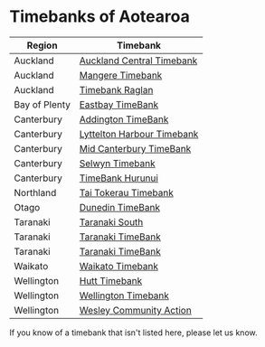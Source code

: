 # Timebanks of Aotearoa

| Region | Timebank |
| --- | --- |
| Auckland | [Auckland Central Timebank](https://timebankauckland.nz) |
| Auckland | [Mangere Timebank](https://timebankauckland.nz/mangere/) |
| Auckland | [Timebank Raglan ](https://www.facebook.com/timebankraglan) |
| Bay of Plenty | [Eastbay TimeBank ](https://eastbay.timebanks.org) |
| Canterbury | [Addington TimeBank](http://manukacottageaddington.net/index.php/timebank/about-addington-timebank) |
| Canterbury | [Lyttelton Harbour Timebank](https://www.lyttelton.net.nz/timebank) |
| Canterbury | [Mid Canterbury TimeBank](https://www.mctimebank.nz) |
| Canterbury | [Selwyn Timebank ](http://selwyntimebank.net.nz) |
| Canterbury | [TimeBank Hurunui ](https://www.facebook.com/TimeBankHurunui/) |
| Northland | [Tai Tokerau Timebank ](https://www.facebook.com/taitokerautimebank) |
| Otago | [Dunedin TimeBank ](https://dunedin.timebanks.org) |
| Taranaki | [Taranaki South](https://www.facebook.com/TaranakiTimeBank) |
| Taranaki | [Taranaki TimeBank ](https://www.facebook.com/TaranakiTimeBank) |
| Taranaki | [Taranaki TimeBank ](https://www.facebook.com/TaranakiTimeBank) |
| Waikato | [Waikato Timebank ](https://www.facebook.com/waikatotimebank) |
| Wellington | [Hutt Timebank ](https://huttsouth.timebanks.org/) |
| Wellington | [Wellington Timebank ](http://www.wellingtontimebank.org.nz) |
| Wellington | [Wesley Community Action](https://www.wesleyca.org.nz) |

If you know of a timebank that isn't listed here, please let us know. 
